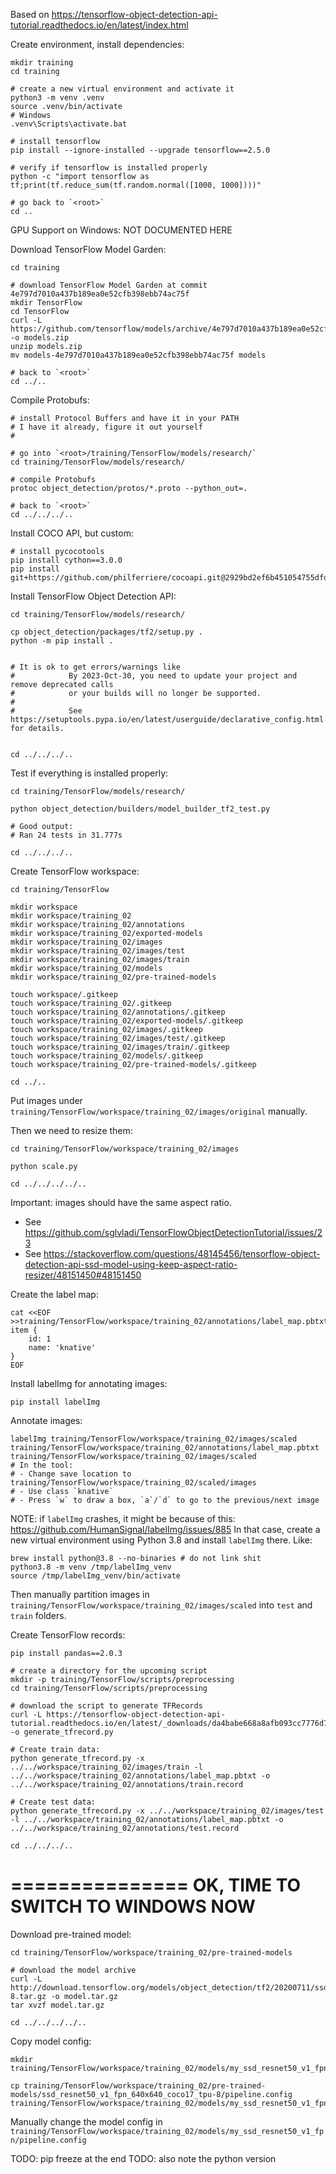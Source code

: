 Based on https://tensorflow-object-detection-api-tutorial.readthedocs.io/en/latest/index.html

Create environment, install dependencies:
```shell
mkdir training
cd training

# create a new virtual environment and activate it
python3 -m venv .venv
source .venv/bin/activate
# Windows
.venv\Scripts\activate.bat

# install tensorflow
pip install --ignore-installed --upgrade tensorflow==2.5.0

# verify if tensorflow is installed properly
python -c "import tensorflow as tf;print(tf.reduce_sum(tf.random.normal([1000, 1000])))"

# go back to `<root>`
cd ..
```

GPU Support on Windows: NOT DOCUMENTED HERE

Download TensorFlow Model Garden:
```shell
cd training

# download TensorFlow Model Garden at commit 4e797d7010a437b189ea0e52cfb398ebb74ac75f
mkdir TensorFlow
cd TensorFlow
curl -L https://github.com/tensorflow/models/archive/4e797d7010a437b189ea0e52cfb398ebb74ac75f.zip -o models.zip
unzip models.zip
mv models-4e797d7010a437b189ea0e52cfb398ebb74ac75f models

# back to `<root>`
cd ../..
```

Compile Protobufs:
```shell
# install Protocol Buffers and have it in your PATH
# I have it already, figure it out yourself
#

# go into `<root>/training/TensorFlow/models/research/`
cd training/TensorFlow/models/research/

# compile Protobufs
protoc object_detection/protos/*.proto --python_out=.

# back to `<root>`
cd ../../../..
```

Install COCO API, but custom:
```shell
# install pycocotools
pip install cython==3.0.0
pip install git+https://github.com/philferriere/cocoapi.git@2929bd2ef6b451054755dfd7ceb09278f935f7ad#subdirectory=PythonAPI
```

Install TensorFlow Object Detection API:
```shell
cd training/TensorFlow/models/research/

cp object_detection/packages/tf2/setup.py .
python -m pip install .


# It is ok to get errors/warnings like
#            By 2023-Oct-30, you need to update your project and remove deprecated calls
#            or your builds will no longer be supported.
#    
#            See https://setuptools.pypa.io/en/latest/userguide/declarative_config.html for details.


cd ../../../..
```

Test if everything is installed properly:
```shell
cd training/TensorFlow/models/research/

python object_detection/builders/model_builder_tf2_test.py

# Good output:
# Ran 24 tests in 31.777s

cd ../../../..
```

Create TensorFlow workspace:
```shell
cd training/TensorFlow

mkdir workspace
mkdir workspace/training_02
mkdir workspace/training_02/annotations
mkdir workspace/training_02/exported-models
mkdir workspace/training_02/images
mkdir workspace/training_02/images/test
mkdir workspace/training_02/images/train
mkdir workspace/training_02/models
mkdir workspace/training_02/pre-trained-models

touch workspace/.gitkeep
touch workspace/training_02/.gitkeep
touch workspace/training_02/annotations/.gitkeep
touch workspace/training_02/exported-models/.gitkeep
touch workspace/training_02/images/.gitkeep
touch workspace/training_02/images/test/.gitkeep
touch workspace/training_02/images/train/.gitkeep
touch workspace/training_02/models/.gitkeep
touch workspace/training_02/pre-trained-models/.gitkeep

cd ../..
```

Put images under `training/TensorFlow/workspace/training_02/images/original` manually.

Then we need to resize them:
```shell
cd training/TensorFlow/workspace/training_02/images

python scale.py

cd ../../../../..

```

Important: images should have the same aspect ratio.
- See https://github.com/sglvladi/TensorFlowObjectDetectionTutorial/issues/23
- See https://stackoverflow.com/questions/48145456/tensorflow-object-detection-api-ssd-model-using-keep-aspect-ratio-resizer/48151450#48151450

Create the label map:
```shell
cat <<EOF >>training/TensorFlow/workspace/training_02/annotations/label_map.pbtxt
item {
    id: 1
    name: 'knative'
}
EOF
```

Install labelImg for annotating images:
```shell
pip install labelImg
```

Annotate images:
```shell
labelImg training/TensorFlow/workspace/training_02/images/scaled training/TensorFlow/workspace/training_02/annotations/label_map.pbtxt training/TensorFlow/workspace/training_02/images/scaled
# In the tool:
# - Change save location to training/TensorFlow/workspace/training_02/scaled/images
# - Use class `knative`
# - Press `w` to draw a box, `a`/`d` to go to the previous/next image
```

NOTE: if `labelImg` crashes, it might be because of this: https://github.com/HumanSignal/labelImg/issues/885
In that case, create a new virtual environment using Python 3.8 and install `labelImg` there.
Like:
```shell
brew install python@3.8 --no-binaries # do not link shit
python3.8 -m venv /tmp/labelImg_venv
source /tmp/labelImg_venv/bin/activate
```

Then manually partition images in `training/TensorFlow/workspace/training_02/images/scaled` into `test` and `train` folders.

Create TensorFlow records:
```shell
pip install pandas==2.0.3

# create a directory for the upcoming script
mkdir -p training/TensorFlow/scripts/preprocessing
cd training/TensorFlow/scripts/preprocessing

# download the script to generate TFRecords
curl -L https://tensorflow-object-detection-api-tutorial.readthedocs.io/en/latest/_downloads/da4babe668a8afb093cc7776d7e630f3/generate_tfrecord.py -o generate_tfrecord.py

# Create train data:
python generate_tfrecord.py -x ../../workspace/training_02/images/train -l ../../workspace/training_02/annotations/label_map.pbtxt -o ../../workspace/training_02/annotations/train.record

# Create test data:
python generate_tfrecord.py -x ../../workspace/training_02/images/test  -l ../../workspace/training_02/annotations/label_map.pbtxt -o ../../workspace/training_02/annotations/test.record

cd ../../../..
```


===============
OK, TIME TO SWITCH TO WINDOWS NOW
===============

Download pre-trained model:
```shell
cd training/TensorFlow/workspace/training_02/pre-trained-models

# download the model archive
curl -L http://download.tensorflow.org/models/object_detection/tf2/20200711/ssd_resnet50_v1_fpn_640x640_coco17_tpu-8.tar.gz -o model.tar.gz
tar xvzf model.tar.gz

cd ../../../../..
```

Copy model config:
```shell
mkdir training/TensorFlow/workspace/training_02/models/my_ssd_resnet50_v1_fpn

cp training/TensorFlow/workspace/training_02/pre-trained-models/ssd_resnet50_v1_fpn_640x640_coco17_tpu-8/pipeline.config training/TensorFlow/workspace/training_02/models/my_ssd_resnet50_v1_fpn/pipeline.config
```

Manually change the model config in `training/TensorFlow/workspace/training_02/models/my_ssd_resnet50_v1_fpn/pipeline.config`




TODO: pip freeze at the end
TODO: also note the python version